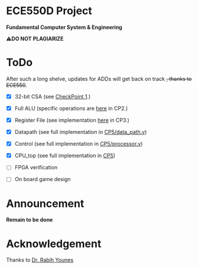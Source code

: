 # ECE550D Project  
**Fundamental Computer System & Engineering**

⚠**DO NOT PLAGIARIZE** 

# ToDo
After such a long shelve, updates for ADDs will get back on track ~~, thanks to ECE550~~.
- [x] 32-bit CSA (see [CheckPoint 1](https://github.com/4Nanai/ECE550/tree/master/CheckPoint1).)

- [x] Full ALU (specific operations are [here](https://github.com/4Nanai/ECE550/tree/master/CheckPoint2) in CP2.)

- [x] Register File (see implementation [here](https://github.com/4Nanai/ECE550/tree/master/CheckPoint3) in CP3.)

- [x] Datapath (see full implementation in [CP5/data_path.v](https://github.com/4Nanai/ECE550/blob/master/CheckPoint5/data_path.v))

- [x] Control (see full implementation in [CP5/processor.v](https://github.com/4Nanai/ECE550/blob/master/CheckPoint5/processor.v))

- [x] CPU_top (see full implementation in [CP5](https://github.com/4Nanai/ECE550/tree/master/CheckPoint5))

- [ ] FPGA verification

* [ ] On board game design

# Announcement
**Remain to be done**

# Acknowledgement  
Thanks to [Dr. Rabih Younes](https://rabihyounes.com/550f24.html)
